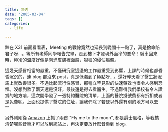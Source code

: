 ```yaml
---
title: 冷透
date: '2005-03-04'
tags: []
categories:
  - life

---
```

趴在 X31 前面看看表，Meeting 的戰線竟然也延長到晚間十一點了，真是捨命陪君子呀…。等所有老師同學報告完畢，走到樓下才發現外面冷的要命！騎車回來時，極冷的溫度好像是刺進皮膚裡面般，狠狠的侵佔軀體。  
  
這幾天感冒相當的嚴重，不僅研究室這邊的工作嚴重受到影響，上課的時候也都昏昏沉沉的，連 blog 都沒來 post，真是低潮到了極點呀…。還好昨天看了醫生狀況馬上就改善很多。不過比起流行性感冒，那種立竿見影的快速藥效也很令人感到恐懼。沒想到熬了兩天還是沒好，最後還是得去看醫生。不過難得我們學校有令人讚賞的地方唷，這次開學發了一張特約醫院的清單，上面的醫院掛號費都有折扣或者是免費呢。上面也提供了醫院的住址，讓我們除了若瑟以外還有別的地方可以去 ^^  
  
另外剛剛從 [Amazon](http://www.amazon.com) 上抓了兩首 "Fly me to the moon", 都是爵士風格，等我搞清楚哪些音樂才可以放到網站上，再決定要放什麼音樂到 blog。